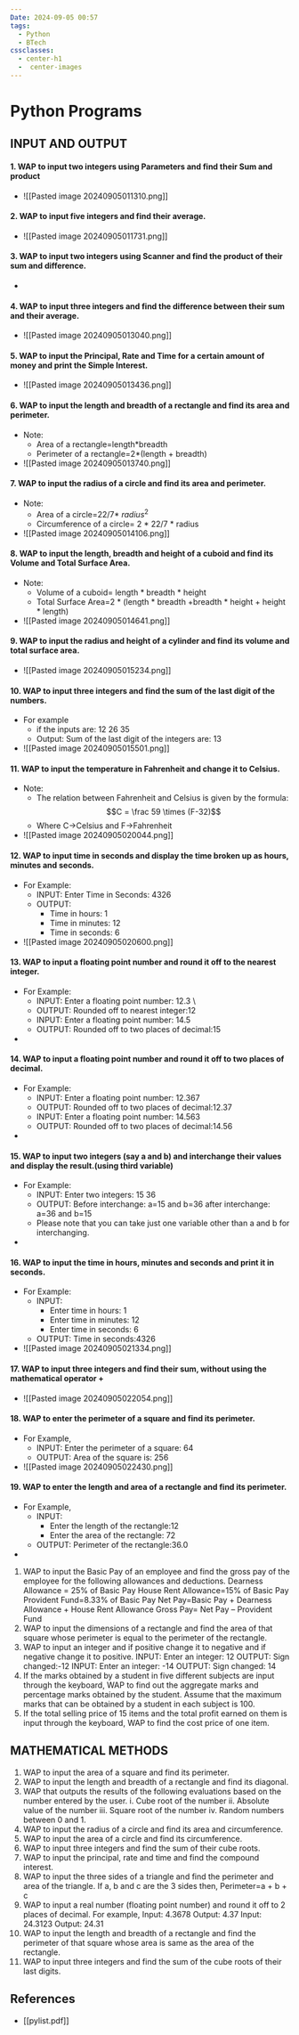 ```yaml
---
Date: 2024-09-05 00:57
tags:
  - Python
  - BTech
cssclasses:
  - center-h1
  -  center-images
---
```

# Python Programs
## INPUT AND OUTPUT

#### 1. WAP to input two integers using Parameters and find their Sum and product
- ![[Pasted image 20240905011310.png]]
#### 2. WAP to input five integers and find their average. 
- ![[Pasted image 20240905011731.png]]
#### 3. WAP to input two integers using Scanner and find the product of their sum and difference. 
- 
#### 4. WAP to input three integers and find the difference between their sum and their average. 
- ![[Pasted image 20240905013040.png]]
#### 5. WAP to input the Principal, Rate and Time for a certain amount of money and print the Simple Interest. 
- ![[Pasted image 20240905013436.png]]
#### 6. WAP to input the length and breadth of a rectangle and find its area and perimeter. 
- Note: 
	- Area of a rectangle=length\*breadth 
	- Perimeter of a rectangle=2*(length + breadth) 
- ![[Pasted image 20240905013740.png]]
#### 7. WAP to input the radius of a circle and find its area and perimeter. 
- Note: 
	- Area of a circle=22/7\* $radius^2$
	- Circumference of a circle= 2 * 22/7 * radius 
- ![[Pasted image 20240905014106.png]]
#### 8. WAP to input the length, breadth and height of a cuboid and find its Volume and Total Surface Area. 
- Note: 
	- Volume of a cuboid= length * breadth * height 
	- Total Surface Area=2 * (length * breadth +breadth * height + height * length) 
- ![[Pasted image 20240905014641.png]]
#### 9. WAP to input the radius and height of a cylinder and find its volume and total surface area. 
- ![[Pasted image 20240905015234.png]]
#### 10. WAP to input three integers and find the sum of the last digit of the numbers. 
- For example 
	- if the inputs are: 12 26 35 
	- Output: Sum of the last digit of the integers are: 13 
- ![[Pasted image 20240905015501.png]]
#### 11. WAP to input the temperature in Fahrenheit and change it to Celsius. 
- Note: 
	- The relation between Fahrenheit and Celsius is given by the formula: $$C = \frac 59 \times (F-32)$$ 
	- Where C$\rightarrow$Celsius and F$\rightarrow$Fahrenheit 
- ![[Pasted image 20240905020044.png]]
#### 12. WAP to input time in seconds and display the time broken up as hours, minutes and seconds. 
- For Example: 
	- INPUT: Enter Time in Seconds: 4326 
	- OUTPUT: 
		- Time in hours: 1 
		- Time in minutes: 12 
		- Time in seconds: 6 
- ![[Pasted image 20240905020600.png]]
#### 13. WAP to input a floating point number and round it off to the nearest integer. 
- For Example: 
	- INPUT: Enter a floating point number: 12.3 \
	- OUTPUT: Rounded off to nearest integer:12 
	- INPUT: Enter a floating point number: 14.5 
	- OUTPUT: Rounded off to two places of decimal:15 
- 
#### 14. WAP to input a floating point number and round it off to two places of decimal. 
- For Example: 
	- INPUT: Enter a floating point number: 12.367 
	- OUTPUT: Rounded off to two places of decimal:12.37 
	- INPUT: Enter a floating point number: 14.563 
	- OUTPUT: Rounded off to two places of decimal:14.56 
- 
#### 15. WAP to input two integers (say a and b) and interchange their values and display the result.(using third variable)
- For Example: 
	- INPUT: Enter two integers: 15 36 
	- OUTPUT: Before interchange: a=15 and b=36 after interchange: a=36 and b=15 
	- Please note that you can take just one variable other than a and b for interchanging. 
- 
#### 16. WAP to input the time in hours, minutes and seconds and print it in seconds. 
- For Example: 
	- INPUT: 
		- Enter time in hours: 1 
		- Enter time in minutes: 12 
		- Enter time in seconds: 6 
	- OUTPUT: Time in seconds:4326 
- ![[Pasted image 20240905021334.png]]
#### 17. WAP to input three integers and find their sum, without using the mathematical operator + 
- ![[Pasted image 20240905022054.png]]
#### 18. WAP to enter the perimeter of a square and find its perimeter. 
- For Example, 
	- INPUT: Enter the perimeter of a square: 64 
	- OUTPUT: Area of the square is: 256 
- ![[Pasted image 20240905022430.png]]
#### 19. WAP to enter the length and area of a rectangle and find its perimeter. 
- For Example, 
	- INPUT: 
		- Enter the length of the rectangle:12 
		- Enter the area of the rectangle: 72 
	- OUTPUT: Perimeter of the rectangle:36.0 
- 
1. WAP to input the Basic Pay of an employee and find the gross pay of the employee for the following allowances and deductions. Dearness Allowance = 25% of Basic Pay House Rent Allowance=15% of Basic Pay Provident Fund=8.33% of Basic Pay Net Pay=Basic Pay + Dearness Allowance + House Rent Allowance Gross Pay= Net Pay – Provident Fund 
2. WAP to input the dimensions of a rectangle and find the area of that square whose perimeter is equal to the perimeter of the rectangle. 
3. WAP to input an integer and if positive change it to negative and if negative change it to positive. INPUT: Enter an integer: 12 OUTPUT: Sign changed:-12 INPUT: Enter an integer: -14 OUTPUT: Sign changed: 14 
4. If the marks obtained by a student in five different subjects are input through the keyboard, WAP to find out the aggregate marks and percentage marks obtained by the student. Assume that the maximum marks that can be obtained by a student in each subject is 100. 
5. If the total selling price of 15 items and the total profit earned on them is input through the keyboard, WAP to find the cost price of one item. 
## MATHEMATICAL METHODS 
1. WAP to input the area of a square and find its perimeter. 
2. WAP to input the length and breadth of a rectangle and find its diagonal. 
3. WAP that outputs the results of the following evaluations based on the number entered by the user. i. Cube root of the number ii. Absolute value of the number iii. Square root of the number iv. Random numbers between 0 and 1. 
4. WAP to input the radius of a circle and find its area and circumference. 
5. WAP to input the area of a circle and find its circumference. 
6. WAP to input three integers and find the sum of their cube roots. 
7. WAP to input the principal, rate and time and find the compound interest. 
8. WAP to input the three sides of a triangle and find the perimeter and area of the triangle. If a, b and c are the 3 sides then, Perimeter=a + b + c 
9. WAP to input a real number (floating point number) and round it off to 2 places of decimal. For example, Input: 4.3678 Output: 4.37 Input: 24.3123 Output: 24.31 
10. WAP to input the length and breadth of a rectangle and find the perimeter of that square whose area is same as the area of the rectangle. 
11. WAP to input three integers and find the sum of the cube roots of their last digits.

## References
- [[pylist.pdf]]